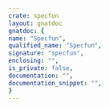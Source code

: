 ```yaml
---
crate: specfun
layout: gnatdoc
gnatdoc: {
name: "Specfun",
qualified_name: "Specfun",
signature: "specfun",
enclosing: "",
is_private: false,
documentation: "",
documentation_snippet: "",
}
---
```

